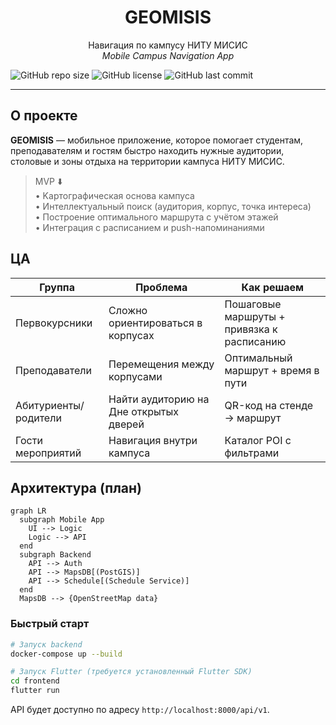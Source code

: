 <h1 align="center">GEOMISIS</h1>
<p align="center">
  Навигация по кампусу НИТУ МИСИС<br/>
  <i>Mobile Campus Navigation App</i>
</p>

![GitHub repo size](https://img.shields.io/github/repo-size/ИМЯ_ОРГ/geomisis-app?style=flat-square)
![GitHub license](https://img.shields.io/github/license/ИМЯ_ОРГ/geomisis-app?style=flat-square)
![GitHub last commit](https://img.shields.io/github/last-commit/ИМЯ_ОРГ/geomisis-app?style=flat-square)

---

## О проекте
**GEOMISIS** — мобильное приложение, которое помогает студентам, преподавателям и гостям быстро находить нужные аудитории, столовые и зоны отдыха на территории кампуса НИТУ МИСИС.  

> MVP ⬇️  
> • Kартографическая основа кампуса  
> • Интеллектуальный поиск (аудитория, корпус, точка интереса)  
> • Построение оптимального маршрута с учётом этажей  
> • Интеграция с расписанием и push-напоминаниями

## ЦА
| Группа | Проблема | Как решаем |
| ------ | -------- | ---------- |
| Первокурсники | Сложно ориентироваться в корпусах | Пошаговые маршруты + привязка к расписанию |
| Преподаватели | Перемещения между корпусами | Оптимальный маршрут + время в пути |
| Абитуриенты/родители | Найти аудиторию на Дне открытых дверей | QR-код на стенде → маршрут |
| Гости мероприятий | Навигация внутри кампуса | Каталог POI с фильтрами |

## Архитектура (план)
```mermaid
graph LR
  subgraph Mobile App
    UI --> Logic
    Logic --> API
  end
  subgraph Backend
    API --> Auth
    API --> MapsDB[(PostGIS)]
    API --> Schedule[(Schedule Service)]
  end
  MapsDB --> {OpenStreetMap data}
```

### Быстрый старт

```bash
# Запуск backend
docker-compose up --build

# Запуск Flutter (требуется установленный Flutter SDK)
cd frontend
flutter run
```

API будет доступно по адресу `http://localhost:8000/api/v1`.
